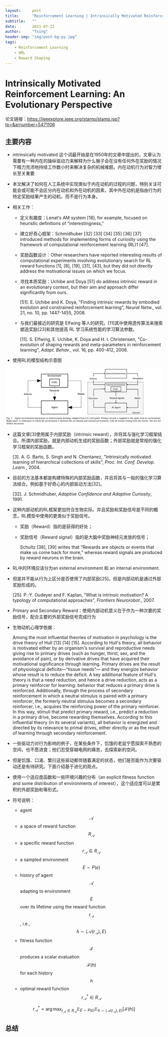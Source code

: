 ```yaml
---
layout:     post
title:      "Reinforcement Learning | Intrinsically Motivated Reinforcement Learning: An Evolutionary Perspective"
subtitle:   ""
date:       2021-07-22
author:     "Txing"
header-img: "img/post-bg-py.jpg"
tags:
    - Reinforcement Learning
    - HRL
    - Reward Shaping
---
```


# Intrinsically Motivated Reinforcement Learning: An Evolutionary Perspective

论文链接：https://ieeexplore.ieee.org/stamp/stamp.jsp?tp=&arnumber=5471106

## 主要内容

- intrinsically motivated 这个词最开始是在1950年的文章中提出的，文章认为需要有一种内在的操纵驱动力来解释为什么猴子会在没有任何外在奖励的情况下精力充沛地持续工作数小时来解决复杂的机械难题。内在动机行为对智力增长至关重要

- 本文解决了如何在人工系统中实现类似于内在动机的过程的问题，特别关注可能会或可能不会区分内在动机和外在动机的因素，其中外在动机是指由行为的特定奖励结果产生的动机，而不是行为本身。

- 相关工作：

  - 定义有趣度：Lenat's AM system [18], for example, focused on heuristic definitions of “interestingness,” 

  - 建立好奇心框架：Schmidhuber [32] [33] [34] [35] [36] [37] introduced methods for implementing forms of curiosity using the framework of computational reinforcement learning (RL)1 [47].

  - 奖励函数设计：Other researchers have reported interesting results of computational experiments involving evolutionary search for RL reward functions [1], [8], [19], [31], [43], but they did not directly address the motivational issues on which we focus.

  - 寻找本质奖励：Uchibe and Doya [51] do address intrinsic reward in an evolutionary context, but their aim and approach differ significantly from ours.

    [51]. E. Uchibe and K. Doya, "Finding intrinsic rewards by embodied evolution and constrained reinforcement learning", *Neural Netw.*, vol. 21, no. 10, pp. 1447-1455, 2008.

  - 与我们最接近的研究是 Elfwing 等人的研究。[11]其中使用遗传算法来搜索塑造奖励[23]和其他提高 RL 学习系统性能的学习算法参数。

    [11]. S. Elfwing, E. Uchibe, K. Doya and H. I. Christensen, "Co-evolution of shaping rewards and meta-parameters in reinforcement learning", *Adapt. Behav.*, vol. 16, pp. 400-412, 2008.

- 使用RL的模型结构示意图

![Agent–environment interactions in reinforcement learning](https://raw.githubusercontent.com/txing-casia/txing-casia.github.io/master/img/20210722-1.png)

- 这篇文章[3]使用属于内部奖励（intrinsic reward），并将其与强化学习框架结合。所谓内部奖励，就是内部动机生成的奖励函数；外部奖励就是常规的强化学习框架的奖励函数。

  [3]. A. G. Barto, S. Singh and N. Chentanez, "Intrinsically motivated learning of hierarchical collections of skills", *Proc. Int. Conf. Develop. Learn.*, 2004.

- 目前的方法基本都是构建特殊的内部奖励函数，并且将其与一般的强化学习算法结合。例如基于好奇心的内部驱动方法[32]。

  [32]. J. Schmidhuber, *Adaptive Confidence and Adaptive Curiosity*, 1991.

- 这种内部动机的RL框架更加符合生物实际。并且奖励和奖励信号是不同的概念，RL模型中使用的更类似于奖励信号。

  - 奖励（Reward）指的是获得的好处；

  - 奖励信号（Reward signal）指的是大脑中奖励神经元发放的信号；

    Schultz [38], [39] writes that “Rewards are objects or events that make us come back for more,” whereas reward signals are produced by reward neurons in the brain.

- RL中的环境应该分为an external environment 和 an internal environment.

- 但是并不能从行为上区分是否使用了内部奖励[25]。但是内部动机是通过外部奖励形成的。

  [25]. P.-Y. Oudeyer and F. Kaplan, "What is intrinsic motivation? A typology of computational approaches", *Frontiers Neurorobot.*, 2007.

- Primary and Secondary Reward：使用内部动机意义在于作为一种次要的奖励信号，配合主要的外部奖励信号完成行为

- 生物动机心理学依据：

  Among the most influential theories of motivation in psychology is the drive theory of Hull [13] [14] [15]. According to Hull's theory, all behavior is motivated either by an organism's survival and reproductive needs giving rise to primary drives (such as hunger, thirst, sex, and the avoidance of pain), or by derivative drives that have acquired their motivational significance through learning. Primary drives are the result of physiological deficits—“tissue needs”— and they energize behavior whose result is to reduce the deficit. A key additional feature of Hull's theory is that a need reduction, and hence a drive reduction, acts as a primary reinforcer for learning: behavior that reduces a primary drive is reinforced. Additionally, through the process of secondary reinforcement in which a neutral stimulus is paired with a primary reinforcer, the formerly neutral stimulus becomes a secondary reinforcer, i.e., acquires the reinforcing power of the primary reinforcer. In this way, stimuli that predict primary reward, i.e., predict a reduction in a primary drive, become rewarding themselves. According to this influential theory (in its several variants), all behavior is energized and directed by its relevance to primal drives, either directly or as the result of learning through secondary reinforcement.

- 一些驱动力对行为影响的例子，在某些条件下，饥饿的老鼠宁愿探索不熟悉的空间，也不愿进食；他们忍受穿越电网的痛苦，去探索新的空间。

- 但是饥饿、口渴、繁衍这些驱动都伴随着满足的状态，他们是否能作为次要驱动还是有待研究。下面介绍基于进化的观点。

- 使用一个适应度函数和一些环境兴趣的分布（an explicit fitness function and some distribution of environments of interest），这个适应度可以是累积的外部奖励和等形式。
- 符号说明：
  - agent $$\mathcal{A}$$
  - a space of reward function $$R_\mathcal{A}$$
  - a specific reward function $$r_\mathcal{A} \in R_\mathcal{A}$$
  - a sampled environment $$E \sim P(\varepsilon)$$
  - history of agent $$\mathcal{A}$$  adapting to environment $$E$$ over its lifetime using the reward function $$r_\mathcal{A}$$, i.e., $$h \sim \langle \mathcal{A}(r_\mathcal{A}),E\rangle$$ 
  - fitness function $$\mathcal{F}$$ produces a scalar evaluation $$\mathcal{F}(h)$$ for each history $$h$$
  - optimal reward function $$r^*_{\mathcal{A}} \in R_{\mathcal{A}}$$  

$$
r^*_{\mathcal{A}}=\arg \max_{r_\mathcal{A} \in R_\mathcal{A}} \mathbb{E}_{E\sim P(\varepsilon)} \mathbb{E}_{h \sim \langle \mathcal{A}(r_\mathcal{A}),E\rangle}[\mathcal{F}(h)]
$$















## 总结



